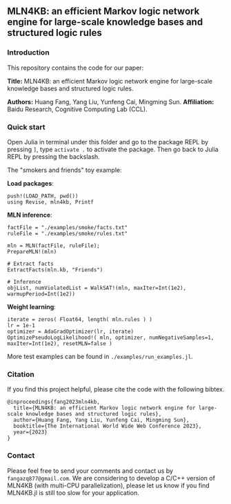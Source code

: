 ## MLN4KB: an efficient Markov logic network engine for large-scale knowledge bases and structured logic rules

### Introduction
This repository contains the code for our paper: 

**Title:** MLN4KB: an efficient Markov logic network engine for large-scale knowledge bases and structured logic rules.

**Authors:** Huang Fang, Yang Liu, Yunfeng Cai, Mingming Sun.
**Affiliation:** Baidu Research, Cognitive Computing Lab (CCL).


### Quick start
Open Julia in terminal under this folder and go to the package REPL by pressing `]`, type `activate .` to activate the package. Then go back to Julia REPL by pressing the backslash.

The "smokers and friends" toy example:

**Load packages**:
```
push!(LOAD_PATH, pwd())
using Revise, mln4kb, Printf
```

**MLN inference**:
```
factFile = "./examples/smoke/facts.txt"
ruleFile = "./examples/smoke/rules.txt"

mln = MLN(factFile, ruleFile);
PrepareMLN!(mln)

# Extract facts
ExtractFacts(mln.kb, "Friends")

# Inference
objList, numViolatedList = WalkSAT!(mln, maxIter=Int(1e2), warmupPeriod=Int(1e2))
```

**Weight learning**:
```
iterate = zeros( Float64, length( mln.rules ) )
lr = 1e-1
optimizer = AdaGradOptimizer(lr, iterate)
OptimizePseudoLogLikelihood!( mln, optimizer, numNegativeSamples=1, maxIter=Int(1e2), resetMLN=false )
```

More test examples can be found in `./examples/run_examples.jl`.

### Citation
If you find this project helpful, please cite the code with the following bibtex.
```
@inproceedings{fang2023mln4kb,
  title={MLN4KB: an efficient Markov logic network engine for large-scale knowledge bases and structured logic rules},
  author={Huang Fang, Yang Liu, Yunfeng Cai, Mingming Sun},
  booktitle={The International World Wide Web Conference 2023},
  year={2023}
}
```

### Contact
Please feel free to send your comments and contact us by `fangazq877@gmail.com`. We are considering to develop a C/C++ version of MLN4KB (with multi-CPU parallelization), please let us know if you find MLN4KB.jl is still too slow for your application.


